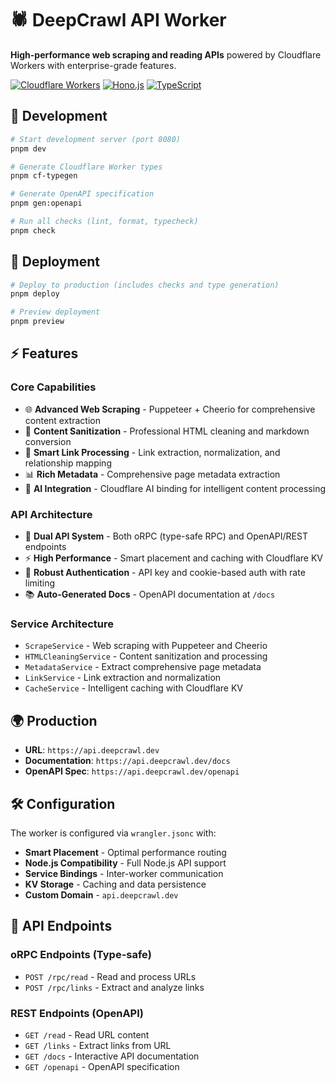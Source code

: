 # 🕷️ DeepCrawl API Worker

**High-performance web scraping and reading APIs** powered by Cloudflare Workers with enterprise-grade features.

[![Cloudflare Workers](https://img.shields.io/badge/Cloudflare-Workers-orange.svg)](https://workers.cloudflare.com/)
[![Hono.js](https://img.shields.io/badge/Hono.js-Framework-blue.svg)](https://hono.dev/)
[![TypeScript](https://img.shields.io/badge/TypeScript-Ready-blue.svg)](https://www.typescriptlang.org)

## 🚀 Development

```bash
# Start development server (port 8080)
pnpm dev

# Generate Cloudflare Worker types
pnpm cf-typegen

# Generate OpenAPI specification
pnpm gen:openapi

# Run all checks (lint, format, typecheck)
pnpm check
```

## 🚀 Deployment

```bash
# Deploy to production (includes checks and type generation)
pnpm deploy

# Preview deployment
pnpm preview
```

## ⚡ Features

### **Core Capabilities**
- 🌐 **Advanced Web Scraping** - Puppeteer + Cheerio for comprehensive content extraction
- 🧹 **Content Sanitization** - Professional HTML cleaning and markdown conversion
- 🔗 **Smart Link Processing** - Link extraction, normalization, and relationship mapping
- 📊 **Rich Metadata** - Comprehensive page metadata extraction
- 🤖 **AI Integration** - Cloudflare AI binding for intelligent content processing

### **API Architecture**
- 🎯 **Dual API System** - Both oRPC (type-safe RPC) and OpenAPI/REST endpoints
- ⚡ **High Performance** - Smart placement and caching with Cloudflare KV
- 🔐 **Robust Authentication** - API key and cookie-based auth with rate limiting
- 📚 **Auto-Generated Docs** - OpenAPI documentation at `/docs`

### **Service Architecture**
- `ScrapeService` - Web scraping with Puppeteer and Cheerio
- `HTMLCleaningService` - Content sanitization and processing
- `MetadataService` - Extract comprehensive page metadata
- `LinkService` - Link extraction and normalization
- `CacheService` - Intelligent caching with Cloudflare KV

## 🌍 Production

- **URL**: `https://api.deepcrawl.dev`
- **Documentation**: `https://api.deepcrawl.dev/docs`
- **OpenAPI Spec**: `https://api.deepcrawl.dev/openapi`

## 🛠️ Configuration

The worker is configured via `wrangler.jsonc` with:

- **Smart Placement** - Optimal performance routing
- **Node.js Compatibility** - Full Node.js API support
- **Service Bindings** - Inter-worker communication
- **KV Storage** - Caching and data persistence
- **Custom Domain** - `api.deepcrawl.dev`

## 🔌 API Endpoints

### **oRPC Endpoints** (Type-safe)
- `POST /rpc/read` - Read and process URLs
- `POST /rpc/links` - Extract and analyze links

### **REST Endpoints** (OpenAPI)
- `GET /read` - Read URL content
- `GET /links` - Extract links from URL
- `GET /docs` - Interactive API documentation
- `GET /openapi` - OpenAPI specification
